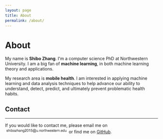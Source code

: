```yaml
---
layout: page
title: About
permalink: /about/
---
```


# About

My name is **Shibo Zhang**. I'm a computer science PhD at Northwestern University. I am a big fan of **machine learning**, in both machine learning theory and applications. 


My research area is **mobile health**. I am interested in applying machine learning and data analysis techniques to help advance our ability to understand, detect, predict, and ultimately prevent problematic health habits.


## Contact
------
If you would like to contact me, please email me on ![](/assets/images/email.png) or find me on [GitHub][1].

[1]: https://github.com/zsb87


